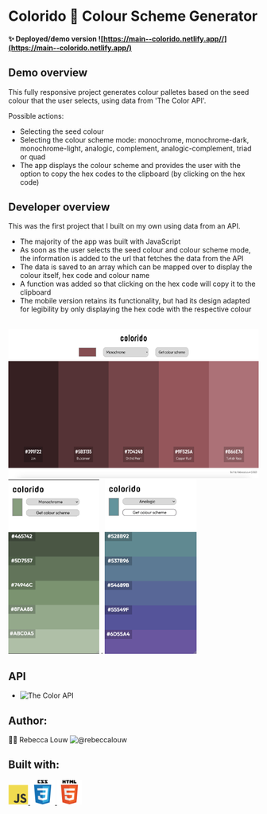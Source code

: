 # Colorido 🎨 Colour Scheme Generator

#### ✨ Deployed/demo version ![https://main--colorido.netlify.app//](https://main--colorido.netlify.app/)

## Demo overview
This fully responsive project generates colour palletes based on the seed colour that the user selects, using data from 'The Color API'. 

Possible actions:
- Selecting the seed colour
- Selecting the colour scheme mode: monochrome, monochrome-dark, monochrome-light, analogic, complement, analogic-complement, triad or quad
- The app displays the colour scheme and provides the user with the option to copy the hex codes to the clipboard (by clicking on the hex code)

## Developer overview
This was the first project that I built on my own using data from an API.
- The majority of the app was built with JavaScript
- As soon as the user selects the seed colour and colour scheme mode, the information is added to the url that fetches the data from the API
- The data is saved to an array which can be mapped over to display the colour itself, hex code and colour name
- A function was added so that clicking on the hex code will copy it to the clipboard
- The mobile version retains its functionality, but had its design adapted for legibility by only displaying the hex code with the respective colour


<br/>

<img alt="demo screenshot" src="images/colorido-screenshot1.png" height="300px"/>

<div> <img alt="demo screenshot" src="images/colorido-screenshot3.png" height="350px"/> . <img alt="demo screenshot" src="images/colorido-screenshot2.png" height="350px"/>  </div>

## API
- ![The Color API](https://www.thecolorapi.com/docs)

## Author: 
👩‍💻 Rebecca Louw ![@rebeccalouw](https://github.com/rebeccalouw)

## Built with:
<p align="left"> <a href="https://developer.mozilla.org/en-US/docs/Web/JavaScript" target="_blank" rel="noreferrer"> 
<img src="https://raw.githubusercontent.com/devicons/devicon/master/icons/javascript/javascript-original.svg" alt="javascript" width="40" height="40"/> </a> 
<a href="https://www.w3schools.com/css/" target="_blank" rel="noreferrer"> 
<img src="https://raw.githubusercontent.com/devicons/devicon/master/icons/css3/css3-original-wordmark.svg" alt="css3" width="50" height="50"/> </a> 
<a href="https://www.w3schools.com/html/" target="_blank" rel="noreferrer"> 
<img src="https://raw.githubusercontent.com/devicons/devicon/master/icons/html5/html5-original-wordmark.svg" alt="html5" width="50" height="50"/> </a>  
